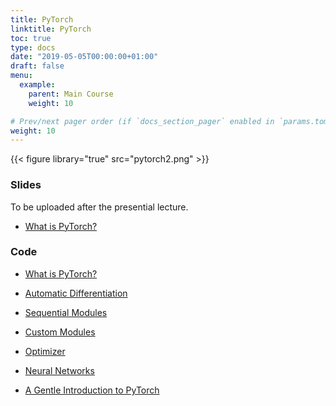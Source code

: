 ```yaml
---
title: PyTorch
linktitle: PyTorch
toc: true
type: docs
date: "2019-05-05T00:00:00+01:00"
draft: false
menu:
  example:
    parent: Main Course
    weight: 10

# Prev/next pager order (if `docs_section_pager` enabled in `params.toml`)
weight: 10
---
```


{{< figure library="true" src="pytorch2.png" >}}

### Slides

To be uploaded after the presential lecture.

* [What is PyTorch?](https://1drv.ms/b/s!AhI6-9JuTI6zk58isSjGRsrz8lGcSQ?e=0poCX3)

### Code

* [What is PyTorch?](https://githubtocolab.com/dlmacedo/starter-academic/blob/master/content/courses/deeplearning/notebooks/pytorch/tensor_tutorial.ipynb)

* [Automatic Differentiation](https://githubtocolab.com/dlmacedo/starter-academic/blob/master/content/courses/deeplearning/notebooks/pytorch/autograd_tutorial.ipynb)

* [Sequential Modules](https://githubtocolab.com/dlmacedo/starter-academic/blob/master/content/courses/deeplearning/notebooks/pytorch/two_layer_net_nn.ipynb)

* [Custom Modules](https://githubtocolab.com/dlmacedo/starter-academic/blob/master/content/courses/deeplearning/notebooks/pytorch/two_layer_net_module.ipynb)

* [Optimizer](https://githubtocolab.com/dlmacedo/starter-academic/blob/master/content/courses/deeplearning/notebooks/pytorch/two_layer_net_optim.ipynb)

* [Neural Networks](https://githubtocolab.com/dlmacedo/starter-academic/blob/master/content/courses/deeplearning/notebooks/pytorch/neural_networks_tutorial.ipynb)

* [A Gentle Introduction to PyTorch](https://githubtocolab.com/dlmacedo/starter-academic/blob/master/content/courses/deeplearning/notebooks/pytorch/A_Gentle_Introduction_to_PyTorch.ipynb)

